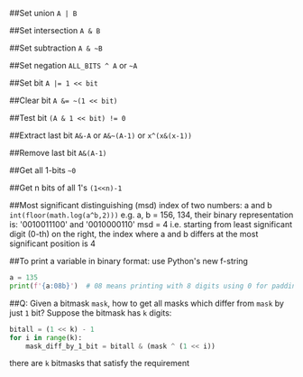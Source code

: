 ##Set union `A | B`

##Set intersection `A & B`

##Set subtraction `A & ~B`

##Set negation `ALL_BITS ^ A` or `~A`

##Set bit `A |= 1 << bit`

##Clear bit `A &= ~(1 << bit)`

##Test bit `(A & 1 << bit) != 0`

##Extract last bit `A&-A` or `A&~(A-1)` or `x^(x&(x-1))`

##Remove last bit `A&(A-1)`

##Get all 1-bits `~0`

##Get n bits of all 1's `(1<<n)-1`

##Most significant distinguishing (msd) index of two numbers: a and b
  `int(floor(math.log(a^b,2)))`
  e.g. a, b = 156, 134, their binary representation is:
  '0010011100' and '0010000110'
  msd = 4 i.e. starting from least significant digit (0-th) on the right, the 
  index where a and b differs at the most significant position is 4


##To print a variable in binary format: use Python's new f-string
```python
a = 135
print(f'{a:08b}')  # 08 means printing with 8 digits using 0 for padding
```
##Q: Given a bitmask ```mask```, how to get all masks which differ from ```mask``` by just ```1``` bit?
Suppose the bitmask has ```k``` digits: 


```python
bitall = (1 << k) - 1
for i in range(k):
    mask_diff_by_1_bit = bitall & (mask ^ (1 << i))
```

  
there are ```k``` bitmasks that satisfy the requirement  

